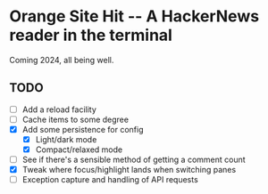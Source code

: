 # Orange Site Hit -- A HackerNews reader in the terminal

Coming 2024, all being well.

## TODO

- [ ] Add a reload facility
- [ ] Cache items to some degree
- [X] Add some persistence for config
  - [X] Light/dark mode
  - [X] Compact/relaxed mode
- [ ] See if there's a sensible method of getting a comment count
- [X] Tweak where focus/highlight lands when switching panes
- [ ] Exception capture and handling of API requests

[//]: # (README.md ends here)
